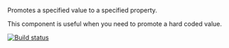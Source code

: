 Promotes a specified value to a specified property.

This component is useful when you need to promote a hard coded value.

[![Build status](https://ci.appveyor.com/api/projects/status/github/BizTalkComponents/setproperty?branch=master)](https://ci.appveyor.com/api/projects/status/github/BizTalkComponents/setproperty/branch/master)

